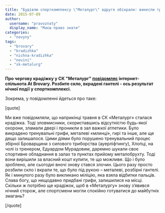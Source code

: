 ```yaml
---
title: "Будівлю спорткомплексу \"Металург\" вдруге обікрали: винесли тренувальний інвентар"
date: 2015-07-09
author: 
  username: "pravoznaty"
  display_name: "Маєш право знати"
categories: 
  - "novyny"
tags: 
  - "brovary"
  - "kradizhka"
  - "nichna-kradizhka"
  - "novini"
  - "sk-metalurg"
---
```


**Про чергову крадіжку у СК "Металург" [повідомляє](https://www.facebook.com/atbrovary/posts/1465770723738887?__mref=message_bubble) інтернет-спільнота At Brovary. Розбите скло, вкрадені гантелі - ось результат нічної події у спорткомплексі.**

Зокрема, у повідомленні йдеться про таке:

\[quote\]

Ми вже повідомляли, що наприкінці травня в СК «Металург» сталася крадіжка. Тоді зловмисники, скориставшись відсутністю будь-якої охорони, зламали двері і проникли в зал важкої атлетики. Було викрадено тренувальні грифи, металеві «млинці», гирі та інше, але ще дещо залишалося. Цими діями було порушено тренувальний процес збірної Броварщини з силового триборства (ауерліфтингу), Хлопці, на чолі із тренером, Едуардом Мурадовим, даремно шукали своє спортивне обладнання в залах та пунктах прийому металобрухту. Тоді вони вирішили за власний кошт купити, те що можливе. Що і було зроблено, але сьогодні вночі знову стався злочин. Цього разу просто розбили скло і вкрали те, що було під рукою – металеві, розбірні гантелі. Як і минулого разу було викликано міліцію, яка взяла відбитки пальців. Слава богу, що нещодавно придбані грифи, залишилися на місці. Скільки ж потрібно ще крадіжок, щоб в «Металургу» знову з’явився нічний сторож, але спортсмени могли спокійно готуватися до майбутніх змагань?

\[/quote\]
